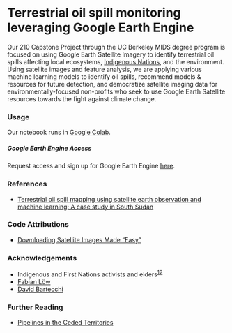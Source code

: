 # Terrestrial oil spill monitoring leveraging Google Earth Engine

Our 210 Capstone Project through the UC Berkeley MIDS degree program is focused on using Google Earth Satellite Imagery to identify terrestrial oil spills affecting local ecosystems, [Indigenous Nations](https://public.tableau.com/app/profile/maddie.dilullo.byrne/viz/CrudeOilxWaterbodiesxTerritories/Sheet1), and the environment. Using satellite images and feature analysis, we are applying various machine learning models to identify oil spills, recommend models & resources for future detection, and democratize satellite imaging data for environmentally-focused non-profits who seek to use Google Earth Satellite resources towards the fight against climate change.

### Usage

Our notebook runs in [Google Colab](https://colab.research.google.com/github/marches/pipeline-spill-detection/blob/main/Oil_Spill_Team_Notebook_Final.ipynb#s0).

##### Google Earth Engine Access
Request access and sign up for Google Earth Engine [here](https://www.google.com/url?sa=t&rct=j&q=&esrc=s&source=web&cd=&cad=rja&uact=8&ved=2ahUKEwjhhPOU6eD7AhUcrYkEHelICAkQFnoECA0QAQ&url=https%3A%2F%2Fsignup.earthengine.google.com%2F&usg=AOvVaw1TbfkAxnIa4uoNJjKeuECF). 

### References 
* [Terrestrial oil spill mapping using satellite earth observation and machine learning: A case study in South Sudan](https://www.researchgate.net/publication/353755860_Terrestrial_oil_spill_mapping_using_satellite_earth_observation_and_machine_learning_A_case_study_in_South_Sudan)

### Code Attributions
* [Downloading Satellite Images Made “Easy”](https://sites.northwestern.edu/researchcomputing/2021/11/19/downloading-satellite-images-made-easy/)

### Acknowledgements
* Indigenous and First Nations activists and elders<sup>[1](https://americanindian.si.edu/nk360/plains-treaties/dapl)</sup><sup>[2](https://www.cbc.ca/news/science/what-on-earth-indigenous-pipeline-resistance-1.6271187)</sup>
* [Fabian Löw](https://www.researchgate.net/scientific-contributions/Fabian-Loew-75888666)
* [David Bartecchi](https://public.tableau.com/app/profile/david.bartecchi8297/viz/PipelinesandSpillinIndianCountry2012-2020/Dashboard12)

### Further Reading
* [Pipelines in the Ceded Territories](https://www.stopline3.org/line5)
